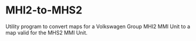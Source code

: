 # MHI2-to-MHS2
Utility program to convert maps for a Volkswagen Group MHI2 MMI Unit to a map valid for the MHS2 MMI Unit.
